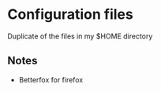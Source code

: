 # Configuration files

Duplicate of the files in my $HOME directory

## Notes
- Betterfox for firefox
